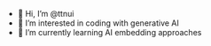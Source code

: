 - 👋 Hi, I’m @ttnui
- 👀 I’m interested in coding with generative AI
- 🌱 I’m currently learning AI embedding approaches

<!---
ttnui/ttnui is a ✨ special ✨ repository because its `README.md` (this file) appears on your GitHub profile.
You can click the Preview link to take a look at your changes.
--->
